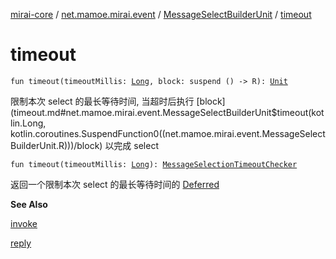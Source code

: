 [mirai-core](../../index.md) / [net.mamoe.mirai.event](../index.md) / [MessageSelectBuilderUnit](index.md) / [timeout](./timeout.md)

# timeout

`fun timeout(timeoutMillis: `[`Long`](https://kotlinlang.org/api/latest/jvm/stdlib/kotlin/-long/index.html)`, block: suspend () -> R): `[`Unit`](https://kotlinlang.org/api/latest/jvm/stdlib/kotlin/-unit/index.html)

限制本次 select 的最长等待时间, 当超时后执行 [block](timeout.md#net.mamoe.mirai.event.MessageSelectBuilderUnit$timeout(kotlin.Long, kotlin.coroutines.SuspendFunction0((net.mamoe.mirai.event.MessageSelectBuilderUnit.R)))/block) 以完成 select

`fun timeout(timeoutMillis: `[`Long`](https://kotlinlang.org/api/latest/jvm/stdlib/kotlin/-long/index.html)`): `[`MessageSelectionTimeoutChecker`](../-message-selection-timeout-checker/index.md)

返回一个限制本次 select 的最长等待时间的 [Deferred](#)

**See Also**

[invoke](invoke.md)

[reply](reply.md)

